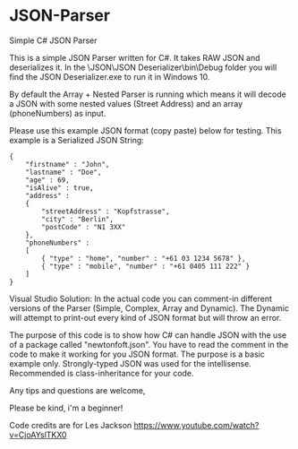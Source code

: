 # JSON-Parser
Simple C# JSON Parser

This is a simple JSON Parser written for C#. It takes RAW JSON and deserializes it.
In the \JSON\JSON Deserializer\bin\Debug folder you will find the JSON Deserializer.exe to run it in Windows 10.

By default the Array + Nested Parser is running which means it will decode a JSON with some nested values (Street Address) and an array (phoneNumbers) as input.

Please use this example JSON format (copy paste) below for testing. This example is a Serialized JSON String:

```
{
    "firstname" : "John",
    "lastname" : "Doe",
    "age" : 69,
    "isAlive" : true,
    "address" : 
    {
        "streetAddress" : "Kopfstrasse",
        "city" : "Berlin",
        "postCode" : "N1 3XX"
    },
    "phoneNumbers" :
    [
        { "type" : "home", "number" : "+61 03 1234 5678" },
        { "type" : "mobile", "number" : "+61 0405 111 222" }
    ]
}
```




Visual Studio Solution:
In the actual code you can comment-in different versions of the Parser (Simple, Complex, Array and Dynamic).
The Dynamic will attempt to print-out every kind of JSON format but will throw an error.

The purpose of this code is to show how C# can handle JSON with the use of a package called "newtonfoft.json".
You have to read the comment in the code to make it working for you JSON format. The purpose is a basic example only.
Strongly-typed JSON was used for the intellisense. Recommended is class-inheritance for your code.

Any tips and questions are welcome,

Please be kind, i'm a beginner!

Code credits are for Les Jackson https://www.youtube.com/watch?v=CjoAYslTKX0

